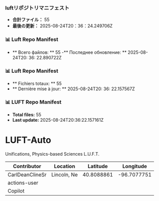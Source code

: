 <!-- LUFT_MANIFEST_JA START -->
### luftリポジトリマニフェスト

-  **合計ファイル：** 55
-  **最後の更新：** 2025-08-24T20：36：24.249706Z
<!-- LUFT_MANIFEST_JA END -->

<!-- LUFT_MANIFEST_RU START -->
### 📊 Luft Repo Manifest

- ** Всего файлов: ** 55
-** Последнее обновление: ** 2025-08-24T20: 36: 22.890722Z
<!-- LUFT_MANIFEST_RU END -->

<!-- LUFT_MANIFEST_FR START -->
### 📊 Luft Repo Manifest

- ** Fichiers totaux: ** 55
- ** Dernière mise à jour: ** 2025-08-24T20: 36: 22.157567Z
<!-- LUFT_MANIFEST_FR END -->

<!-- LUFT_MANIFEST_EN START -->
### 📊 LUFT Repo Manifest

- **Total files:** 55
- **Last update:** 2025-08-24T20:36:22.157161Z

<!-- LUFT_MANIFEST_EN END -->

# LUFT-Auto
Unifications, Physics-based Sciences L.U.F.T.

<!-- LUFT_CONTRIBUTOR_MAP START -->
| Contributor | Location | Latitude | Longitude |
|-------------|----------|----------|-----------|
| CarlDeanClineSr | Lincoln, Ne | 40.8088861 | -96.7077751 |
| actions-user |  |  |  |
| Copilot |  |  |  |

<!-- LUFT_CONTRIBUTOR_MAP END -->
